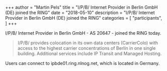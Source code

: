+++
author = "Martin Pels"
title = "I/P/B/ Internet Provider in Berlin GmbH (DE) joined the RING"
date = "2018-05-10"
description = "I/P/B/ Internet Provider in Berlin GmbH (DE) joined the RING"
categories = [
    "participants",
]
+++

I/P/B/ Internet Provider in Berlin GmbH - AS 20647 - joined the RING today.

> I/P/B/ provides colocation in its own data centers (CarrierColo) with access to the highest carrier concentrations of Berlin in one single building. Additional services include IP Transit and Managed Hosting.

Users can connect to ipbde01.ring.nlnog.net, which is located in Germany.

